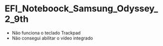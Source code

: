 # EFI_Noteboock_Samsung_Odyssey_2_9th
* Não funciona o teclado Trackpad
* Não consegui abilitar o vídeo integrado
